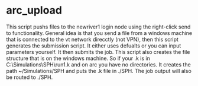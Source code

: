# arc_upload
This script pushs files to the newriver1 login node using the right-click send to functionality. General idea is that you send a file from a windows machine that is connected to the vt network direcctly (not VPN), then this script generates the submission script. It either uses defualts or you can input parameters yourself. It then submits the job. This script also creates the file structure that is on the windows machine. So if your .k is in C:\Simulations\SPH\run1.k and on arc you have no directories. It creates the path ~/Simulations/SPH and puts the .k file in ./SPH. The job output will also be routed to ./SPH. 
